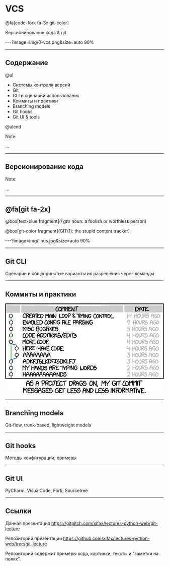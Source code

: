 # VCS

@fa[code-fork fa-3x git-color]

Версионирование кода & git

---?image=img/0-vcs.png&size=auto 90%

---

## Содержание

@ul

- Системы контроля версий
- Git
- CLI и сценарии использования
- Коммиты и практики
- Branching models 
- Git hooks
- Git UI & tools

@ulend

Note:

...

---

## Версионирование кода


Note:

...

---

## @fa[git fa-2x]


@box[text-blue fragment](/ˈgɪt/ noun: a foolish or worthless person)

@box[git-color fragment](GIT(1): the stupid content tracker)

<!-- Linus -->

---?image=img/linus.jpg&size=auto 90%

---

##  Git CLI

Сценарии и общепринятые варианты их разрешения через команды


---

## Коммиты и практики


![XKCD example](img/xkcd-commit-messages.png)

---

## Branching models

Git-flow, trunk-based, lightweight models

---

## Git hooks

Методы конфигурации, примеры

---

##  Git UI

PyCharm, VisualCode, Fork, Sourcetree

---

## Ссылки

Данная презентация
https://gitpitch.com/xifax/lectures-python-web/git-lecture

Репозиторий презентации
https://github.com/xifax/lectures-python-web/tree/git-lecture

Репозиторий содержит примеры кода, картинки, тексты и "заметки на полях".
